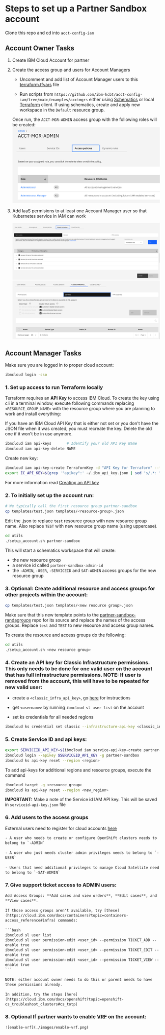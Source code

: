 # Steps to set up a Partner Sandbox account

Clone this repo and cd into `acct-config-iam`

## Account Owner Tasks

1. Create IBM Cloud Account for partner

2. Create the access group and users for Account Managers

    - Uncomment and add list of Account Manager users to this [terraform.tfvars](../examples/acctmgrs/terraform.tfvars) file
    
    - Run scripts from `https://github.com/ibm-hcbt/acct-config-iam/tree/main/examples/acctmgrs` either using [Schematics](./examples/README.md#run-from-a-schematics-workspace) or local [Terraform](./examples/README.md#run-from-local-terraform-client) client. If using schematics, create and apply new workspace in the `Default` resource group.

    Once run, the `ACCT-MGR-ADMIN` access group with the following roles will be created:
    ![acct_mgr](./images/accountmgr_roles.png)

3. Add IaaS permisions to at least one Account Manager user so that Kubernetes service in IAM can work

    ![classic-infra-settings](./images/classic-infra-settings.png)
    ![classic-devices-settings](./images/classic-devices-settings.png)

## Account Manager Tasks

Make sure you are logged in to proper cloud account:

```bash
ibmcloud login -sso
```
### 1. Set up access to run Terraform locally

Terraform requires an **API Key** to access IBM Cloud. To create the key using cli in a terminal window, execute following commands replacing `<RESOURCE_GROUP_NAME>` with the resource group where you are planning to work and install everything:

If you have an IBM Cloud API Key that is either not set or you don't have the JSON file when it was created, you must recreate the key. Delete the old one if it won't be in use anymore.

```bash
ibmcloud iam api-keys       # Identify your old API Key Name
ibmcloud iam api-key-delete NAME
```

Create new key:

```bash
ibmcloud iam api-key-create TerraformKey -d "API Key for Terraform" --file ~/.ibm_api_key.json
export IC_API_KEY=$(grep '"apikey":' ~/.ibm_api_key.json | sed 's/.*: "\(.*\)".*/\1/')
```

For more information read [Creating an API key](https://cloud.ibm.com/docs/account?topic=account-userapikey#create_user_key)

### 2. To initially set up the account run:

   ```bash
   # We typically call the first resource group partner-sandbox
   cp templates/test.json templates/<resource-group>.json        
   ```
   
   Edit the <resource-group>.json to replace `test` resource group with new resource group name.  Also replace `TEST` with new resource group name (using uppercase).
    
   ```bash
   cd utils
   ./setup_account.sh partner-sandbox
   ```

   This will start a schematics workspace that will create:
   - the new resource group
   - a service id called `partner-sandbox-admin-id`
   - the `-ADMIN`, `-USER`, `-SERVICEID` and `SAT-ADMIN` access groups for the new resource group

### 3. **Optional:** Create additional resource and access groups for other projects within the account:

   ```bash
   cp templates/test.json templates/<new resource group>.json
   ```

   Make sure that this new template points to the [partner-sandbox-randagroups](https://github.com/ibm-hcbt/acct-config-iam/tree/main/examples/partner-sandbox-randagroups) repo for its source and replace the names of the access groups. Replace `test` and `TEST` to new resource and access group names.
   
   To create the resource and access groups do the following:
   ```bash
   cd utils
   ./setup_account.sh <new resource group>
   ```    
### 4. Create an API key for Classic Infrastructure permissions. This only needs to be done for one valid user on the account that has full infrastructure permissions. **NOTE:** If user is removed from the account, this will have to be repeated for new valid user:

   - create a `<classic_infra_api_key>`, go [here](https://github.com/ibm-hcbt/cloud-pak-sandboxes/blob/master/terraform/CREDENTIALS.md#create-an-ibm-cloud-classic-infrastructure-api-key) for instructions

   - get `<username>` by running `ibmcloud sl user list` on the account
    
   - set ks credentials for all needed regions

   ```bash
   ibmcloud ks credential set classic --infrastructure-api-key <classic_infra_api_key> --infrastructure-username <username> --region <region>
   ```
    
### 5. Create Service ID and api keys:
   
   ```bash
   export SERVICEID_API_KEY=$(ibmcloud iam service-api-key-create partner-sandbox-api-key partner-sandbox-admin-id --file serviceid-api-key.json -d "API key for partner sandbox service ID"| awk '/API Key/{print $3}')
   ibmcloud login --apikey $SERVICEID_API_KEY -g partner-sandbox
   ibmcloud ks api-key reset --region <region>
   ```
    
   To add api-keys for additional regions and resource groups, execute the command 
   ```bash
   ibmcloud target -g <resource_group>
   ibmcloud ks api-key reset --region <new_region>
   ```

   **IMPORTANT:** Make a note of the Service id IAM API key. This will be saved in `serviceid-api-key.json` file
   
### 6. Add users to the access groups

   External users need to register for cloud accounts [here](https://cloud.ibm.com/registration)

    - A user who needs to create or configure OpenShift clusters needs to belong to `-ADMIN`

    - A user who just needs cluster admin privileges needs to belong to `-USER`

    - Users that need additional privileges to manage Cloud Satellite need to belong to `-SAT-ADMIN`

### 7. Give support ticket access to ADMIN users:

    Add Access Groups: **Add cases and view orders**, **Edit cases**, and **View cases**.

    If those access groups aren't available, try [these](https://cloud.ibm.com/docs/containers?topic=containers-access_reference#infra) commands:

    ```bash
    ibmcloud sl user list
    ibmcloud sl user permission-edit <user_id> --permission TICKET_ADD --enable true
    ibmcloud sl user permission-edit <user_id> --permission TICKET_EDIT --enable true
    ibmcloud sl user permission-edit <user_id> --permission TICKET_VIEW --enable true
    ```

    NOTE: either account owner needs to do this or parent needs to have these permissions already.

    In addition, try the steps [here](https://cloud.ibm.com/docs/openshift?topic=openshift-cs_troubleshoot_clusters#cs_totp)

### 8. **Optional** If partner wants to enable [VRF](https://cloud.ibm.com/docs/account?topic=account-vrf-service-endpoint) on the account:

    ![enable-vrf](./images/enable-vrf.png)
